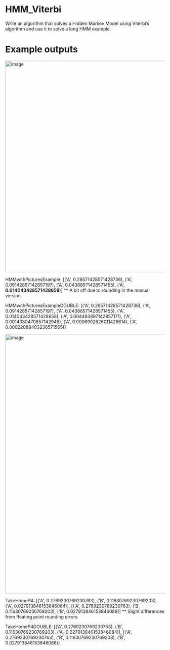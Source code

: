 ﻿# HMM_Viterbi
 
Write an algorithm that solves a Hidden Markov Model using Viterbi’s algorithm and use it to solve a
long HMM example.

# Example outputs
<img width="666" alt="image" src="https://github.com/user-attachments/assets/4520cc3a-f15e-4d6e-a2ef-6a0b4561156f">

HMMwithPicturesExample: [('A', 0.28571428571428736), ('A', 0.09142857142857197), ('A', 0.04388571428571455), ('A', **0.014043428571428658**)]
** A bit off due to rounding in the manual version

HMMwithPicturesExampleDOUBLE: [('A', 0.28571428571428736), ('A', 0.09142857142857197), ('A', 0.04388571428571455), ('A', 0.014043428571428658), ('A', 0.004493897142857171), ('A', 0.0014380470857142946), ('A', 0.0006902626011428614), ('A', 0.00022088403236571565)]

<img width="816" alt="image" src="https://github.com/user-attachments/assets/e17c1041-4697-4dbf-84c5-8c70f5b14bba">

TakeHomeP4: [('A', 0.2769230769230763), ('B', 0.11630769230769203), ('A', 0.027913846153846084)], [('A', 0.2769230769230763), ('B', 0.11630769230769203), ('B', 0.027913846153846088)]
** Slight differences from floating point rounding errors

TakeHomeP4DOUBLE: [('A', 0.2769230769230763), ('B', 0.11630769230769203), ('A', 0.027913846153846084)], [('A', 0.2769230769230763), ('B', 0.11630769230769203), ('B', 0.027913846153846088)]
